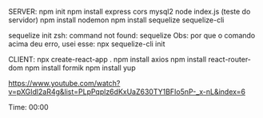 SERVER:
npm init
npm install express cors mysql2
node index.js (teste do servidor)
npm install nodemon
npm install sequelize sequelize-cli

sequelize init
zsh: command not found: sequelize
Obs: por que o comando acima deu erro, usei esse: npx sequelize-cli init

CLIENT:
npx create-react-app .
npm install axios
npm install react-router-dom
npm install formik 
npm install yup




https://www.youtube.com/watch?v=pXGIdl2aR4g&list=PLpPqplz6dKxUaZ630TY1BFIo5nP-_x-nL&index=6

Time: 00:00
